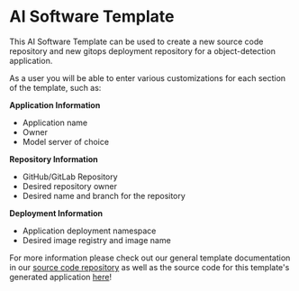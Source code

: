 # AI Software Template

This AI Software Template can be used to create a new source code repository and new gitops deployment repository for a object-detection application.

As a user you will be able to enter various customizations for each section of the template, such as:

**Application Information**
- Application name
- Owner
- Model server of choice

**Repository Information**
- GitHub/GitLab Repository
- Desired repository owner
- Desired name and branch for the repository

**Deployment Information**
- Application deployment namespace
- Desired image registry and image name

For more information please check out our general template documentation in our [source code repository](https://github.com/redhat-ai-dev/ai-lab-template) as well as the source code for this template's generated application [here](https://github.com/redhat-ai-dev/ai-lab-samples/tree/main/object-detection)!